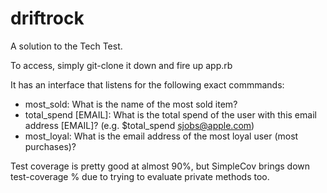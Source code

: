 # driftrock

A solution to the Tech Test.

To access, simply git-clone it down and fire up app.rb

It has an interface that listens for the following exact commmands:

* most_sold: What is the name of the most sold item?
* total_spend [EMAIL]: What is the total spend of the user with this email address [EMAIL]? (e.g. $total_spend sjobs@apple.com)
* most_loyal: What is the email address of the most loyal user (most purchases)?

Test coverage is pretty good at almost 90%, but SimpleCov brings down test-coverage % due to trying to evaluate private methods too.
